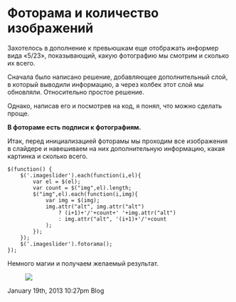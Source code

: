 # Фоторама и количество изображений

Захотелось в дополнение к превьюшкам еще отображать информер вида
«5/23», показывающий, какую фотографию мы смотрим и сколько их всего.

Сначала было написано решение, добавляющее дополнительный слой, в
который выводили информацию, а через колбек этот слой мы обновляли.
Относительно простое решение.

Однако, написав его и посмотрев на код, я понял, что можно сделать
проще.

**В фотораме есть подписи к фотографиям.**

Итак, перед инициализацией фоторамы мы проходим все изображения в
слайдере и навешиваем на них дополнительную информацию, какая картинка и
сколько всего.

    $(function() {
        $('.imageslider').each(function(i,el){
            var el = $(el);
            var count = $("img",el).length;
            $("img",el).each(function(i,img){
                var img = $(img);
                img.attr("alt", img.attr("alt") 
                    ? (i+1)+'/'+count+' '+img.attr("alt")
                    : img.attr("alt", '(i+1)+'/'+count
                );
            });
        });
        $('.imageslider').fotorama();
    });

Немного магии и получаем желаемый результат.

<figure>
<img src="./_resources/84842737181_0.png" data-orig-height="204"
data-orig-width="248" data-orig-src="./_resources/84842737181_0.png" />
</figure>

<span id="timestamp"> January 19th, 2013 10:27pm </span> <span
class="tag">Blog</span>

